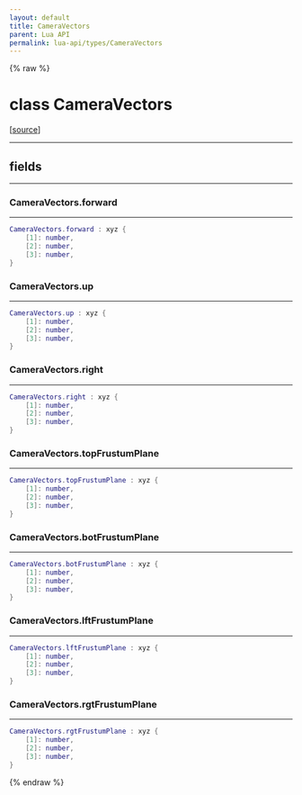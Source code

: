 ```yaml
---
layout: default
title: CameraVectors
parent: Lua API
permalink: lua-api/types/CameraVectors
---
```


{% raw %}

# class CameraVectors





[<a href="https://github.com/beyond-all-reason/RecoilEngine/blob/b29554ca8a91605fa235eafe60ad740783359665/rts/Lua/LuaUnsyncedRead.cpp#L2857-L2866" target="_blank">source</a>]







---



## fields
---

### CameraVectors.forward
---
```lua
CameraVectors.forward : xyz {
    [1]: number,
    [2]: number,
    [3]: number,
}
```










### CameraVectors.up
---
```lua
CameraVectors.up : xyz {
    [1]: number,
    [2]: number,
    [3]: number,
}
```










### CameraVectors.right
---
```lua
CameraVectors.right : xyz {
    [1]: number,
    [2]: number,
    [3]: number,
}
```










### CameraVectors.topFrustumPlane
---
```lua
CameraVectors.topFrustumPlane : xyz {
    [1]: number,
    [2]: number,
    [3]: number,
}
```










### CameraVectors.botFrustumPlane
---
```lua
CameraVectors.botFrustumPlane : xyz {
    [1]: number,
    [2]: number,
    [3]: number,
}
```










### CameraVectors.lftFrustumPlane
---
```lua
CameraVectors.lftFrustumPlane : xyz {
    [1]: number,
    [2]: number,
    [3]: number,
}
```










### CameraVectors.rgtFrustumPlane
---
```lua
CameraVectors.rgtFrustumPlane : xyz {
    [1]: number,
    [2]: number,
    [3]: number,
}
```












{% endraw %}